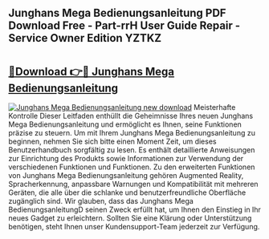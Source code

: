 ## Junghans Mega Bedienungsanleitung PDF Download Free - Part-rrH User Guide Repair - Service Owner Edition YZTKZ

# <h2><a href="http://df62i9.blite.top/?on=Junghans+Mega+Bedienungsanleitung">🔗Download 👉🔴 Junghans Mega Bedienungsanleitung</a></h2>

[![Junghans Mega Bedienungsanleitung new download](https://i.imgur.com/lujVjoI.png)](http://df62i9.blite.top/?on=Junghans+Mega+Bedienungsanleitung)
Meisterhafte Kontrolle Dieser Leitfaden enthüllt die Geheimnisse Ihres neuen Junghans Mega Bedienungsanleitung und ermöglicht es Ihnen, seine Funktionen präzise zu steuern. Um mit Ihrem Junghans Mega Bedienungsanleitung zu beginnen, nehmen Sie sich bitte einen Moment Zeit, um dieses Benutzerhandbuch sorgfältig zu lesen. Es enthält detaillierte Anweisungen zur Einrichtung des Produkts sowie Informationen zur Verwendung der verschiedenen Funktionen und Funktionen. Zu den erweiterten Funktionen von Junghans Mega Bedienungsanleitung gehören Augmented Reality, Spracherkennung, anpassbare Warnungen und Kompatibilität mit mehreren Geräten, die alle über die schlanke und benutzerfreundliche Oberfläche zugänglich sind. Wir glauben, dass das Junghans Mega BedienungsanleitungD seinen Zweck erfüllt hat, um Ihnen den Einstieg in Ihr neues Gadget zu erleichtern. Sollten Sie eine Klärung oder Unterstützung benötigen, steht Ihnen unser Kundensupport-Team jederzeit zur Verfügung.
